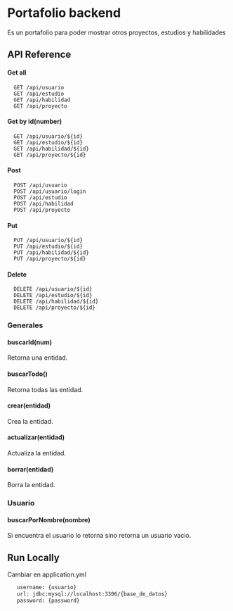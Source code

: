 

# Portafolio backend

Es un portafolio para poder mostrar otros proyectos, estudios y habilidades





## API Reference

#### Get all 

```http
  GET /api/usuario
  GET /api/estudio
  GET /api/habilidad  
  GET /api/proyecto
```
#### Get by id(number)

```http
  GET /api/usuario/${id}
  GET /api/estudio/${id}
  GET /api/habilidad/${id}
  GET /api/proyecto/${id}
```
#### Post 
```http
  POST /api/usuario
  POST /api/usuario/login
  POST /api/estudio
  POST /api/habilidad
  POST /api/proyecto
```

#### Put 
```http
  PUT /api/usuario/${id}
  PUT /api/estudio/${id}
  PUT /api/habilidad/${id}
  PUT /api/proyecto/${id}
```
#### Delete 
```http
  DELETE /api/usuario/${id}
  DELETE /api/estudio/${id}
  DELETE /api/habilidad/${id}
  DELETE /api/proyecto/${id}
```
### Generales
#### buscarId(num)
Retorna una entidad.

#### buscarTodo()
Retorna todas las entidad.

#### crear(entidad)
Crea la entidad.

#### actualizar(entidad)
Actualiza la entidad.

#### borrar(entidad)
Borra la entidad.

### Usuario
#### buscarPorNombre(nombre)
Si encuentra el usuario lo retorna sino retorna un usuario vacio.


## Run Locally

Cambiar en application.yml
```bash
   username: {usuario}
   url: jdbc:mysql://localhost:3306/{base_de_datos}
   password: {password}
```



